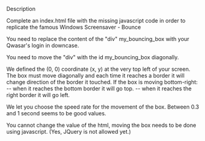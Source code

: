 Description


Complete an index.html file with the missing javascript code in order to replicate the famous Windows Screensaver - Bounce


You need to replace the content of the "div" my_bouncing_box with your Qwasar's login in downcase.

You need to move the "div" with the id my_bouncing_box diagonally.

We defined the (0, 0) coordinate (x, y) at the very top left of your screen.
The box must move diagonally and each time it reaches a border it will change direction of the border it touched.
If the box is moving bottom-right:
-- when it reaches the bottom border it will go top.
-- when it reaches the right border it will go left.

We let you choose the speed rate for the movement of the box. Between 0.3 and 1 second seems to be good values.

You cannot change the value of the html, moving the box needs to be done using javascript. (Yes, JQuery is not allowed yet.)
